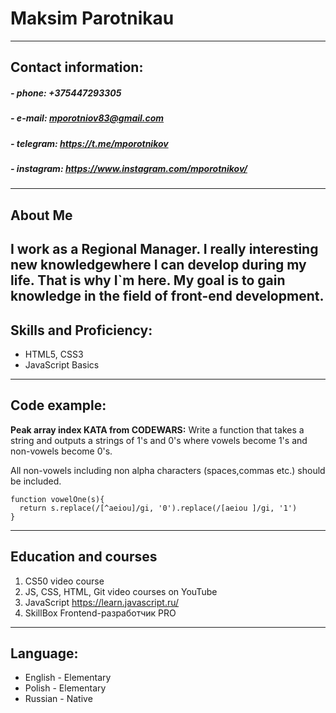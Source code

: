 
# Maksim Parotnikau
---
## Contact information:
##### - phone: +375447293305
##### - e-mail: mporotniov83@gmail.com
##### - telegram: https://t.me/mporotnikov
##### - instagram: https://www.instagram.com/mporotnikov/
---
## About Me
I work as a Regional Manager.  I really interesting new knowledgewhere I can develop during my life. That is why I`m here. My goal is to gain knowledge in the field of front-end development.
---
## Skills and Proficiency:
- HTML5, CSS3
- JavaScript Basics

---
## Code example:
**Peak array index KATA from CODEWARS:** 
Write a function that takes a string and outputs a strings of 1's and 0's where vowels become 1's and non-vowels become 0's.

All non-vowels including non alpha characters (spaces,commas etc.) should be included.
```
function vowelOne(s){
  return s.replace(/[^aeiou]/gi, '0').replace(/[aeiou ]/gi, '1')
}
```
---
## Education and courses
1. CS50 video course
2. JS, CSS, HTML, Git video courses on YouTube 
3. JavaScript https://learn.javascript.ru/
4. SkillBox Frontend-разработчик PRO

---
## Language:
- English - Elementary 
- Polish  - Elementary 
- Russian - Native


